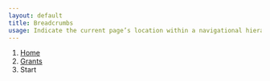 ```yaml
---
layout: default
title: Breadcrumbs
usage: Indicate the current page’s location within a navigational hierarchy. Separators are automatically added in CSS through ::before and content.
---
```

<ol class="breadcrumb">
  <li class="breadcrumb-item"><a href="#">Home</a></li>
  <li class="breadcrumb-item"><a href="#">Grants</a></li>
  <li class="breadcrumb-item active">Start</li>
</ol>